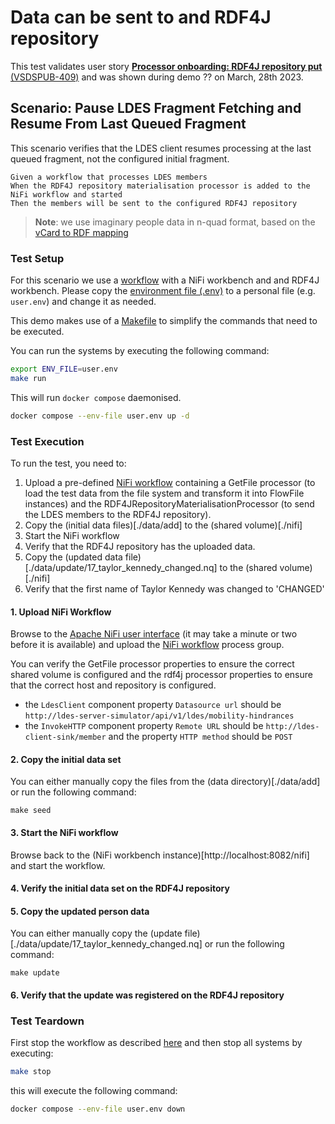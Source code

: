 # Data can be sent to and RDF4J repository
This test validates user story [**Processor onboarding: RDF4J repository put** (VSDSPUB-409)](https://vlaamseoverheid.atlassian.net/browse/VSDSPUB-409) and was shown during demo ?? on March, 28th 2023.

## Scenario: Pause LDES Fragment Fetching and Resume From Last Queued Fragment
This scenario verifies that the LDES client resumes processing at the last queued fragment, not the configured initial fragment.
```gherkin
Given a workflow that processes LDES members
When the RDF4J repository materialisation processor is added to the NiFi workflow and started
Then the members will be sent to the configured RDF4J repository
```
> **Note**: we use imaginary people data in n-quad format, based on the [vCard to RDF mapping](https://www.w3.org/TR/vcard-rdf/)

### Test Setup
For this scenario we use a [workflow](docker-compose.yml) with a NiFi workbench and and RDF4J workbench. Please copy the [environment file (.env)](./.env) to a personal file (e.g. `user.env`) and change it as needed.

This demo makes use of a [Makefile](./Makefile) to simplify the commands that need to be executed.

You can run the systems by executing the following command:

```bash
export ENV_FILE=user.env
make run
```

This will run `docker compose` daemonised.

```bash
docker compose --env-file user.env up -d
```

### Test Execution
To run the test, you need to:
1. Upload a pre-defined [NiFi workflow](nifi-workflow.json) containing a GetFile processor (to load the test data from the file system and transform it into FlowFile instances) and the RDF4JRepositoryMaterialisationProcessor (to send the LDES members to the RDF4J repository).
2. Copy the (initial data files)[./data/add] to the (shared volume)[./nifi]
3. Start the NiFi workflow
4. Verify that the RDF4J repository has the uploaded data.
5. Copy the (updated data file)[./data/update/17_taylor_kennedy_changed.nq] to the (shared volume)[./nifi]
6. Verify that the first name of Taylor Kennedy was changed to 'CHANGED'


#### 1. Upload NiFi Workflow
Browse to the [Apache NiFi user interface](https://localhost:8081/nifi) (it may take a minute or two before it is available) and upload the [NiFi workflow](nifi-workflow.json) process group.

You can verify the GetFile processor properties to ensure the correct shared volume is configured and the rdf4j processor properties to ensure that the correct host and repository is configured.
* the `LdesClient` component property `Datasource url` should be `http://ldes-server-simulator/api/v1/ldes/mobility-hindrances`
* the `InvokeHTTP` component property `Remote URL` should be `http://ldes-client-sink/member` and the property `HTTP method` should be `POST`

#### 2. Copy the initial data set
You can either manually copy the files from the (data directory)[./data/add] or run the following command:

```shell
make seed
```

#### 3. Start the NiFi workflow
Browse back to the (NiFi workbench instance)[http://localhost:8082/nifi] and start the workflow.

#### 4. Verify the initial data set on the RDF4J repository


#### 5. Copy the updated person data
You can either manually copy the (update file)[./data/update/17_taylor_kennedy_changed.nq] or run the following command:

```shell
make update
```

#### 6. Verify that the update was registered on the RDF4J repository


### Test Teardown
First stop the workflow as described [here](../../../support/context/workflow/README.md#stopping-a-workflow) and then stop all systems by executing:
```bash
make stop
```
this will execute the following command:
```bash
docker compose --env-file user.env down
```
